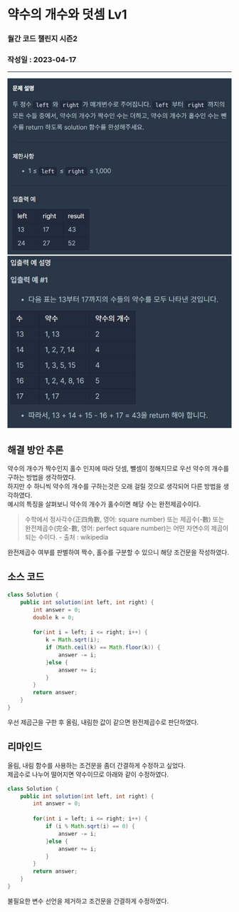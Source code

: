 # 약수의 개수와 덧셈 Lv1

###  월간 코드 챌린지 시즌2
### 작성일 : 2023-04-17
***

![Alt text](image/%EC%95%BD%EC%88%98%EC%9D%98%20%EA%B0%9C%EC%88%98%EC%99%80%20%EB%8D%A7%EC%85%881.jpg)
![Alt text](image/%EC%95%BD%EC%88%98%EC%9D%98%20%EA%B0%9C%EC%88%98%EC%99%80%20%EB%8D%A7%EC%85%882.jpg)

## 해결 방안 추론      

약수의 개수가 짝수인지 홀수 인지에 따라 덧셈, 뺄셈이 정해지므로 우선 약수의 개수를 구하는 방법을 생각하였다.   
하지만 수 하니씩 약수의 개수를 구하는것은 오래 걸릴 것으로 생각되어 다른 방법을 생각하였다.    
예시의 특징을 살펴보니 약수의 개수가 홀수이면 해당 수는 완전제곱수이다.   


>수학에서 정사각수(正四角數, 영어: square number) 또는 제곱수(-數) 또는 완전제곱수(完全-數, 영어: perfect square number)는 어떤 자연수의 제곱이 되는 수이다. - 출처 : wikipedia   

   
완전제곱수 여부를 판별하여 짝수, 홀수를 구분할 수 있으니 해당 조건문을 작성하였다.

## 소스 코드
``` java
class Solution {
    public int solution(int left, int right) {
        int answer = 0;
        double k = 0;
        
        for(int i = left; i <= right; i++) {
            k = Math.sqrt(i);
            if (Math.ceil(k) == Math.floor(k)) {
                answer -= i;
            }else {
                answer += i;
            }
        }
        return answer;
    }
}
```
우선 제곱근을 구한 후 올림, 내림한 값이 같으면 완전제곱수로 판단하였다.   

## 리마인드
올림, 내림 함수를 사용하는 조건문을 좀더 간결하게 수정하고 싶었다.   
제곱수로 나누어 떨어지면 약수이므로 아래와 같이 수정하였다.
``` java
class Solution {
    public int solution(int left, int right) {
        int answer = 0;
        
        for(int i = left; i <= right; i++) {
            if (i % Math.sqrt(i) == 0) {
                answer -= i;
            }else {
                answer += i;
            }
        }
        return answer;
    }
}
```
불필요한 변수 선언을 제거하고 조건문을 간결하게 수정하였다.